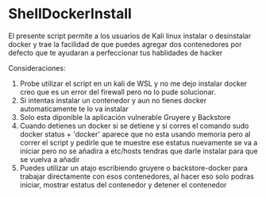 # ShellDockerInstall
El presente script permite a los usuarios de Kali linux instalar o desinstalar docker y trae la facilidad de que puedes agregar dos contenedores por defecto que te ayudaran a perfeccionar tus hablidades de hacker

Consideraciones: 
1. Probe utilizar el script en un kali de WSL y no me dejo instalar docker creo que es un error del firewall pero no lo pude solucionar.
2. Si intentas instalar un contenedor y aun no tienes docker automaticamente te lo va instalar
3. Solo esta diponible la aplicación vulnerable Gruyere y Backstore
4. Cuando detienes un docker si se detiene y si corres el comando sudo docker status + 'docker' aparece que no esta usando memoria pero al correr el script y pedirle que te muestre ese estatus nuevamente se va a iniciar pero no se añadira a etc/hosts tendras que darle instalar para que se vuelva a añadir
5. Puedes utilizar un atajo escribiendo gruyere o backstore-docker para trabajar directamente con esos contenedores, al hacer eso solo podras iniciar, mostrar estatus del contenedor y detener el contenedor


